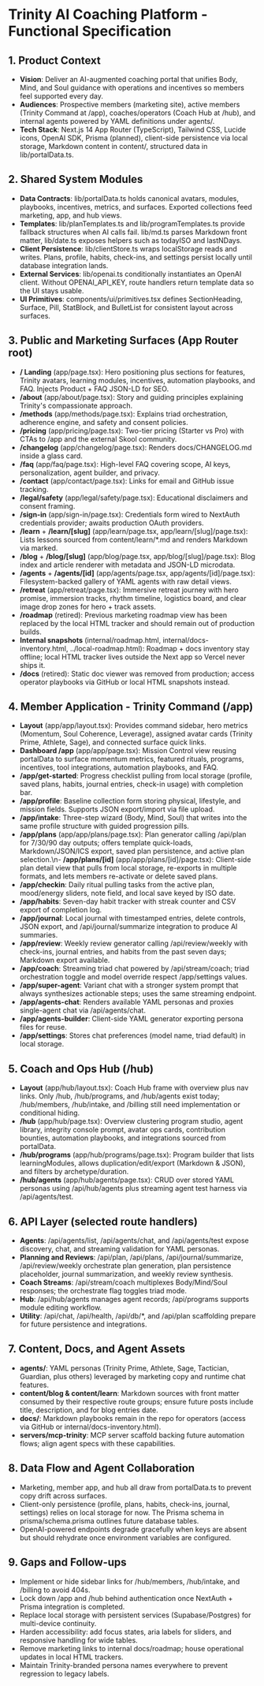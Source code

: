 # Trinity AI Coaching Platform - Functional Specification

## 1. Product Context
- **Vision**: Deliver an AI-augmented coaching portal that unifies Body, Mind, and Soul guidance with operations and incentives so members feel supported every day.
- **Audiences**: Prospective members (marketing site), active members (Trinity Command at /app), coaches/operators (Coach Hub at /hub), and internal agents powered by YAML definitions under agents/.
- **Tech Stack**: Next.js 14 App Router (TypeScript), Tailwind CSS, Lucide icons, OpenAI SDK, Prisma (planned), client-side persistence via local storage, Markdown content in content/, structured data in lib/portalData.ts.

## 2. Shared System Modules
- **Data Contracts**: lib/portalData.ts holds canonical avatars, modules, playbooks, incentives, metrics, and surfaces. Exported collections feed marketing, app, and hub views.
- **Templates**: lib/planTemplates.ts and lib/programTemplates.ts provide fallback structures when AI calls fail. lib/md.ts parses Markdown front matter, lib/date.ts exposes helpers such as todayISO and lastNDays.
- **Client Persistence**: lib/clientStore.ts wraps localStorage reads and writes. Plans, profile, habits, check-ins, and settings persist locally until database integration lands.
- **External Services**: lib/openai.ts conditionally instantiates an OpenAI client. Without OPENAI_API_KEY, route handlers return template data so the UI stays usable.
- **UI Primitives**: components/ui/primitives.tsx defines SectionHeading, Surface, Pill, StatBlock, and BulletList for consistent layout across surfaces.

## 3. Public and Marketing Surfaces (App Router root)
- **/ Landing** (app/page.tsx): Hero positioning plus sections for features, Trinity avatars, learning modules, incentives, automation playbooks, and FAQ. Injects Product + FAQ JSON-LD for SEO.
- **/about** (app/about/page.tsx): Story and guiding principles explaining Trinity's compassionate approach.
- **/methods** (app/methods/page.tsx): Explains triad orchestration, adherence engine, and safety and consent policies.
- **/pricing** (app/pricing/page.tsx): Two-tier pricing (Starter vs Pro) with CTAs to /app and the external Skool community.
- **/changelog** (app/changelog/page.tsx): Renders docs/CHANGELOG.md inside a glass card.
- **/faq** (app/faq/page.tsx): High-level FAQ covering scope, AI keys, personalization, agent builder, and privacy.
- **/contact** (app/contact/page.tsx): Links for email and GitHub issue tracking.
- **/legal/safety** (app/legal/safety/page.tsx): Educational disclaimers and consent framing.
- **/sign-in** (app/sign-in/page.tsx): Credentials form wired to NextAuth credentials provider; awaits production OAuth providers.
- **/learn** + **/learn/[slug]** (app/learn/page.tsx, app/learn/[slug]/page.tsx): Lists lessons sourced from content/learn/*.md and renders Markdown via marked.
- **/blog** + **/blog/[slug]** (app/blog/page.tsx, app/blog/[slug]/page.tsx): Blog index and article renderer with metadata and JSON-LD microdata.
- **/agents** + **/agents/[id]** (app/agents/page.tsx, app/agents/[id]/page.tsx): Filesystem-backed gallery of YAML agents with raw detail views.
- **/retreat** (app/retreat/page.tsx): Immersive retreat journey with hero promise, immersion tracks, rhythm timeline, logistics board, and clear image drop zones for hero + track assets.
- **/roadmap** (retired): Previous marketing roadmap view has been replaced by the local HTML tracker and should remain out of production builds.
- **Internal snapshots** (internal/roadmap.html, internal/docs-inventory.html, ../local-roadmap.html): Roadmap + docs inventory stay offline; local HTML tracker lives outside the Next app so Vercel never ships it.
- **/docs** (retired): Static doc viewer was removed from production; access operator playbooks via GitHub or local HTML snapshots instead.

## 4. Member Application - Trinity Command (/app)
- **Layout** (app/app/layout.tsx): Provides command sidebar, hero metrics (Momentum, Soul Coherence, Leverage), assigned avatar cards (Trinity Prime, Athlete, Sage), and connected surface quick links.
- **Dashboard /app** (app/app/page.tsx): Mission Control view reusing portalData to surface momentum metrics, featured rituals, programs, incentives, tool integrations, automation playbooks, and FAQ.
- **/app/get-started**: Progress checklist pulling from local storage (profile, saved plans, habits, journal entries, check-in usage) with completion bar.
- **/app/profile**: Baseline collection form storing physical, lifestyle, and mission fields. Supports JSON export/import via file upload.
- **/app/intake**: Three-step wizard (Body, Mind, Soul) that writes into the same profile structure with guided progression pills.
- **/app/plans** (app/app/plans/page.tsx): Plan generator calling /api/plan for 7/30/90 day outputs; offers template quick-loads, Markdown/JSON/ICS export, saved plan persistence, and active plan selection.\n- **/app/plans/[id]** (app/app/plans/[id]/page.tsx): Client-side plan detail view that pulls from local storage, re-exports in multiple formats, and lets members re-activate or delete saved plans.
- **/app/checkin**: Daily ritual pulling tasks from the active plan, mood/energy sliders, note field, and local save keyed by ISO date.
- **/app/habits**: Seven-day habit tracker with streak counter and CSV export of completion log.
- **/app/journal**: Local journal with timestamped entries, delete controls, JSON export, and /api/journal/summarize integration to produce AI summaries.
- **/app/review**: Weekly review generator calling /api/review/weekly with check-ins, journal entries, and habits from the past seven days; Markdown export available.
- **/app/coach**: Streaming triad chat powered by /api/stream/coach; triad orchestration toggle and model override respect /app/settings values.
- **/app/super-agent**: Variant chat with a stronger system prompt that always synthesizes actionable steps; uses the same streaming endpoint.
- **/app/agents-chat**: Renders available YAML personas and proxies single-agent chat via /api/agents/chat.
- **/app/agents-builder**: Client-side YAML generator exporting persona files for reuse.
- **/app/settings**: Stores chat preferences (model name, triad default) in local storage.

## 5. Coach and Ops Hub (/hub)
- **Layout** (app/hub/layout.tsx): Coach Hub frame with overview plus nav links. Only /hub, /hub/programs, and /hub/agents exist today; /hub/members, /hub/intake, and /billing still need implementation or conditional hiding.
- **/hub** (app/hub/page.tsx): Overview clustering program studio, agent library, integrity console prompt, avatar ops cards, contribution bounties, automation playbooks, and integrations sourced from portalData.
- **/hub/programs** (app/hub/programs/page.tsx): Program builder that lists learningModules, allows duplication/edit/export (Markdown & JSON), and filters by archetype/duration.
- **/hub/agents** (app/hub/agents/page.tsx): CRUD over stored YAML personas using /api/hub/agents plus streaming agent test harness via /api/agents/test.

## 6. API Layer (selected route handlers)
- **Agents**: /api/agents/list, /api/agents/chat, and /api/agents/test expose discovery, chat, and streaming validation for YAML personas.
- **Planning and Reviews**: /api/plan, /api/plans, /api/journal/summarize, /api/review/weekly orchestrate plan generation, plan persistence placeholder, journal summarization, and weekly review synthesis.
- **Coach Streams**: /api/stream/coach multiplexes Body/Mind/Soul responses; the orchestrate flag toggles triad mode.
- **Hub**: /api/hub/agents manages agent records; /api/programs supports module editing workflow.
- **Utility**: /api/chat, /api/health, /api/db/*, and /api/plan scaffolding prepare for future persistence and integrations.

## 7. Content, Docs, and Agent Assets
- **agents/**: YAML personas (Trinity Prime, Athlete, Sage, Tactician, Guardian, plus others) leveraged by marketing copy and runtime chat features.
- **content/blog & content/learn**: Markdown sources with front matter consumed by their respective route groups; ensure future posts include title, description, and for blog entries date.
- **docs/**: Markdown playbooks remain in the repo for operators (access via GitHub or internal/docs-inventory.html).
- **servers/mcp-trinity**: MCP server scaffold backing future automation flows; align agent specs with these capabilities.

## 8. Data Flow and Agent Collaboration
- Marketing, member app, and hub all draw from portalData.ts to prevent copy drift across surfaces.
- Client-only persistence (profile, plans, habits, check-ins, journal, settings) relies on local storage for now. The Prisma schema in prisma/schema.prisma outlines future database tables.
- OpenAI-powered endpoints degrade gracefully when keys are absent but should rehydrate once environment variables are configured.

## 9. Gaps and Follow-ups
- Implement or hide sidebar links for /hub/members, /hub/intake, and /billing to avoid 404s.
- Lock down /app and /hub behind authentication once NextAuth + Prisma integration is completed.
- Replace local storage with persistent services (Supabase/Postgres) for multi-device continuity.
- Harden accessibility: add focus states, aria labels for sliders, and responsive handling for wide tables.
- Remove marketing links to internal docs/roadmap; house operational updates in local HTML trackers.
- Maintain Trinity-branded persona names everywhere to prevent regression to legacy labels.




